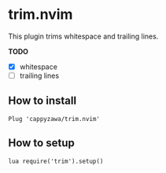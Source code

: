 # trim.nvim

This plugin trims whitespace and trailing lines.

**TODO**

- [x] whitespace
- [ ] trailing lines

## How to install

```vim
Plug 'cappyzawa/trim.nvim'
```

## How to setup

```vim
lua require('trim').setup()
```
